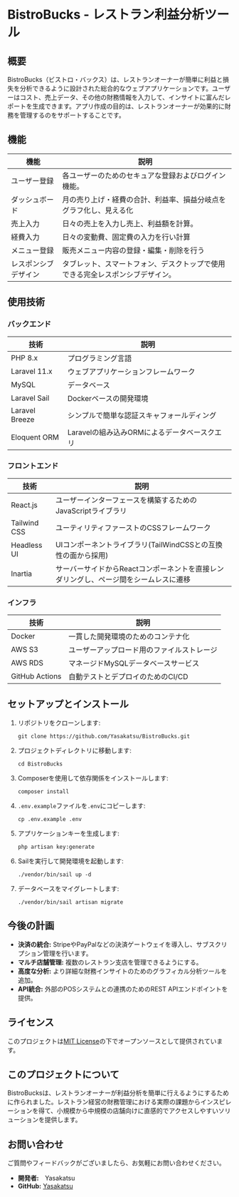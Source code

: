 
# BistroBucks - レストラン利益分析ツール

## 概要
BistroBucks（ビストロ・バックス）は、レストランオーナーが簡単に利益と損失を分析できるように設計された総合的なウェブアプリケーションです。ユーザーはコスト、売上データ、その他の財務情報を入力して、インサイトに富んだレポートを生成できます。アプリ作成の目的は、レストランオーナーが効果的に財務を管理するのをサポートすることです。

## 機能
| 機能                 | 説明                                                                                  |
|--------------------|--------------------------------------------------------------------------------------|
| ユーザー登録        | 各ユーザーのためのセキュアな登録およびログイン機能。                                      |
| ダッシュボード       | 月の売り上げ・経費の合計、利益率、損益分岐点をグラフ化し、見える化                           |
| 売上入力             | 日々の売上を入力し売上、利益額を計算。                                                  |
| 経費入力             | 日々の変動費、固定費の入力を行い計算                                              |
| メニュー登録 | 販売メニュー内容の登録・編集・削除を行う                            |
| レスポンシブデザイン   | タブレット、スマートフォン、デスクトップで使用できる完全レスポンシブデザイン。            |

## 使用技術

### バックエンド
| 技術                | 説明                                      |
|--------------------|-------------------------------------------|
| PHP 8.x            | プログラミング言語                         |
| Laravel 11.x       | ウェブアプリケーションフレームワーク         |
| MySQL              | データベース                              |
| Laravel Sail       | Dockerベースの開発環境                    |
| Laravel Breeze     | シンプルで簡単な認証スキャフォールディング  |
| Eloquent ORM       | Laravelの組み込みORMによるデータベースクエリ |

### フロントエンド
| 技術                | 説明                                      |
|--------------------|-------------------------------------------|
|React.js           | ユーザーインターフェースを構築するためのJavaScriptライブラリ |
|Tailwind CSS       | ユーティリティファーストのCSSフレームワーク |
Headless UI      | UIコンポーネントライブラリ(TailWindCSSとの互換性の面から採用)|
| Inartia             | サーバーサイドからReactコンポーネントを直接レンダリングし、ページ間をシームレスに遷移 |

### インフラ
| 技術                | 説明                                      |
|--------------------|-------------------------------------------|
| Docker             | 一貫した開発環境のためのコンテナ化          |
| AWS S3             | ユーザーアップロード用のファイルストレージ   |
| AWS RDS            | マネージドMySQLデータベースサービス       |
| GitHub Actions     | 自動テストとデプロイのためのCI/CD          |

## セットアップとインストール
1. リポジトリをクローンします:
   ```
   git clone https://github.com/Yasakatsu/BistroBucks.git
   ```
2. プロジェクトディレクトリに移動します:
   ```
   cd BistroBucks
   ```
3. Composerを使用して依存関係をインストールします:
   ```
   composer install
   ```
4. `.env.example`ファイルを`.env`にコピーします:
   ```
   cp .env.example .env
   ```
5. アプリケーションキーを生成します:
   ```
   php artisan key:generate
   ```
6. Sailを実行して開発環境を起動します:
   ```
   ./vendor/bin/sail up -d
   ```
7. データベースをマイグレートします:
   ```
   ./vendor/bin/sail artisan migrate
   ```

## 今後の計画
- **決済の統合:** StripeやPayPalなどの決済ゲートウェイを導入し、サブスクリプション管理を行います。
- **マルチ店舗管理:** 複数のレストラン支店を管理できるようにする。
- **高度な分析:** より詳細な財務インサイトのためのグラフィカル分析ツールを追加。
- **API統合:** 外部のPOSシステムとの連携のためのREST APIエンドポイントを提供。

## ライセンス
このプロジェクトは[MIT License](LICENSE)の下でオープンソースとして提供されています。

## このプロジェクトについて
BistroBucksは、レストランオーナーが利益分析を簡単に行えるようにするために作られました。レストラン経営の財務管理における実際の課題からインスピレーションを得て、小規模から中規模の店舗向けに直感的でアクセスしやすいソリューションを提供します。

## お問い合わせ
ご質問やフィードバックがございましたら、お気軽にお問い合わせください。
- **開発者:**　Yasakatsu
- **GitHub:** [Yasakatsu](https://github.com/Yasakatsu)
